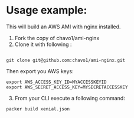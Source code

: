 # Usage example:

This will build an AWS AMI with nginx installed.

1.  Fork the copy of chavo1/ami-nginx
2.  Clone it with following :

```

git clone git@github.com:chavo1/ami-nginx.git

```
Then export you AWS keys:
```
export AWS_ACCESS_KEY_ID=MYACCESSKEYID
export AWS_SECRET_ACCESS_KEY=MYSECRETACCESSKEY
```
3. From your CLI execute a following command:

```
packer build xenial.json
``` 
